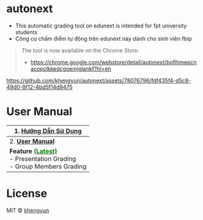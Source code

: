 # autonext

- This automatic grading tool on edunext is intended for fpt university students
- Công cụ chấm điểm tự động trên edunext này dành cho sinh viên fbip

> The tool is now available on the Chrome Store: 
> - https://chrome.google.com/webstore/detail/autonext/boflhmepcnacopclkkedcgoemjglankf?hl=en








https://github.com/khengyun/autonext/assets/78076796/fdf435f4-d5c8-49d0-8f12-4bd5f14d9475








# User Manual

| 1. [Hướng Dẫn Sử Dụng](https://github.com/khengyun/nextauto/tree/main/readme_vn#readme)                                                                                               |
|---------------------------------------------------------------------------------------------------------------------------------------------------------------------------------------|
| 2. **[User Manual](https://github.com/khengyun/nextauto/tree/main/readme_vn#readme)**                                                                                                 |
| **Feature [  <font color="green">(Latest)](https://github.com/khengyun/autonext/releases/latest) </font>** <br/>    - Presentation Grading <br/> - Group Members Grading |  

# License
MIT © [khengyun](https://github.com/khengyun)




